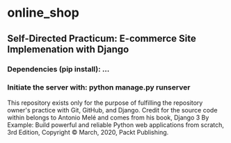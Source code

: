 # online_shop
## Self-Directed Practicum: E-commerce Site Implemenation with Django

### Dependencies (pip install): ...

### Initiate the server with: python manage.py runserver

This repository exists only for the purpose of fulfilling the repository owner's practice with Git, GitHub, and Django.  Credit for the source code within belongs to Antonio Melé and comes from his book, Django 3 By Example: Build powerful and reliable Python web applications from scratch, 3rd Edition, Copyright &#169; March, 2020, Packt Publishing.

